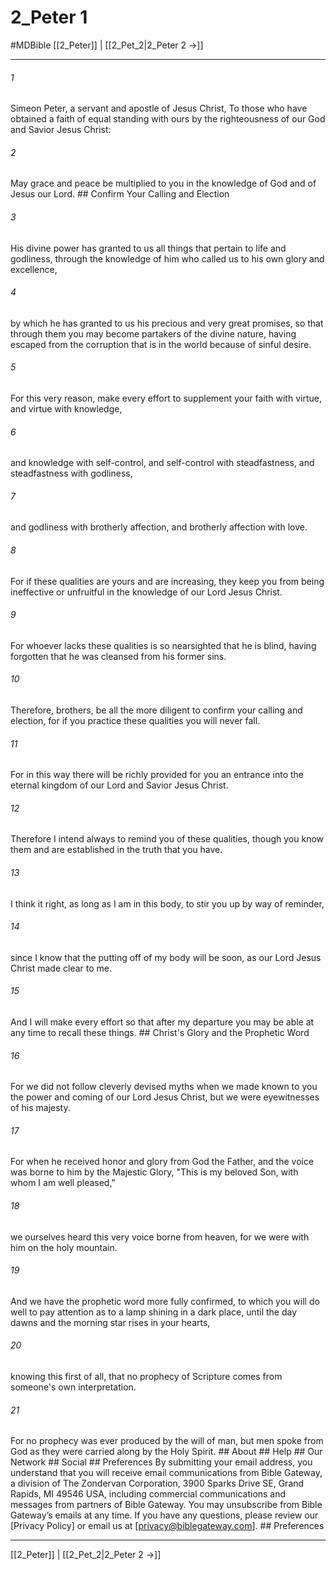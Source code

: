 # 2_Peter 1
#MDBible
[[2_Peter]] | [[2_Pet_2|2_Peter 2 →]]

***






###### 1 


Simeon Peter, a servant and apostle of Jesus Christ, To those who have obtained a faith of equal standing with ours by the righteousness of our God and Savior Jesus Christ: 





###### 2 


May grace and peace be multiplied to you in the knowledge of God and of Jesus our Lord. ## Confirm Your Calling and Election 





###### 3 


His divine power has granted to us all things that pertain to life and godliness, through the knowledge of him who called us to his own glory and excellence, 





###### 4 


by which he has granted to us his precious and very great promises, so that through them you may become partakers of the divine nature, having escaped from the corruption that is in the world because of sinful desire. 





###### 5 


For this very reason, make every effort to supplement your faith with virtue, and virtue with knowledge, 





###### 6 


and knowledge with self-control, and self-control with steadfastness, and steadfastness with godliness, 





###### 7 


and godliness with brotherly affection, and brotherly affection with love. 





###### 8 


For if these qualities are yours and are increasing, they keep you from being ineffective or unfruitful in the knowledge of our Lord Jesus Christ. 





###### 9 


For whoever lacks these qualities is so nearsighted that he is blind, having forgotten that he was cleansed from his former sins. 





###### 10 


Therefore, brothers, be all the more diligent to confirm your calling and election, for if you practice these qualities you will never fall. 





###### 11 


For in this way there will be richly provided for you an entrance into the eternal kingdom of our Lord and Savior Jesus Christ. 





###### 12 


Therefore I intend always to remind you of these qualities, though you know them and are established in the truth that you have. 





###### 13 


I think it right, as long as I am in this body, to stir you up by way of reminder, 





###### 14 


since I know that the putting off of my body will be soon, as our Lord Jesus Christ made clear to me. 





###### 15 


And I will make every effort so that after my departure you may be able at any time to recall these things. ## Christ's Glory and the Prophetic Word 





###### 16 


For we did not follow cleverly devised myths when we made known to you the power and coming of our Lord Jesus Christ, but we were eyewitnesses of his majesty. 





###### 17 


For when he received honor and glory from God the Father, and the voice was borne to him by the Majestic Glory, "This is my beloved Son, with whom I am well pleased," 





###### 18 


we ourselves heard this very voice borne from heaven, for we were with him on the holy mountain. 





###### 19 


And we have the prophetic word more fully confirmed, to which you will do well to pay attention as to a lamp shining in a dark place, until the day dawns and the morning star rises in your hearts, 





###### 20 


knowing this first of all, that no prophecy of Scripture comes from someone's own interpretation. 





###### 21 


For no prophecy was ever produced by the will of man, but men spoke from God as they were carried along by the Holy Spirit. ## About ## Help ## Our Network ## Social ## Preferences By submitting your email address, you understand that you will receive email communications from Bible Gateway, a division of The Zondervan Corporation, 3900 Sparks Drive SE, Grand Rapids, MI 49546 USA, including commercial communications and messages from partners of Bible Gateway. You may unsubscribe from Bible Gateway&rsquo;s emails at any time. If you have any questions, please review our [Privacy Policy] or email us at [privacy@biblegateway.com]. ## Preferences

***

[[2_Peter]] | [[2_Pet_2|2_Peter 2 →]]
